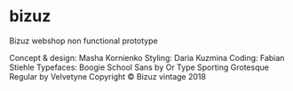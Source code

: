 # bizuz
Bizuz webshop non functional prototype

Concept & design: Masha Kornienko
Styling: Daria Kuzmina
Coding: Fabian Stiehle
Typefaces: Boogie School Sans
by Or Type Sporting Grotesque Regular by Velvetyne
Copyright © Bizuz vintage 2018
